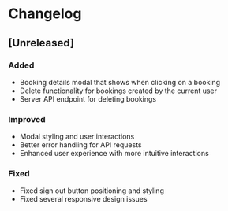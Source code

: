 # Changelog

## [Unreleased]

### Added
- Booking details modal that shows when clicking on a booking
- Delete functionality for bookings created by the current user
- Server API endpoint for deleting bookings

### Improved
- Modal styling and user interactions
- Better error handling for API requests
- Enhanced user experience with more intuitive interactions

### Fixed
- Fixed sign out button positioning and styling
- Fixed several responsive design issues
